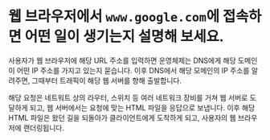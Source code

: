 # 웹 브라우저에서 `www.google.com`에 접속하면 어떤 일이 생기는지 설명해 보세요.

사용자가 웹 브라우저에 해당 URL 주소를 입력하면 운영체제는 DNS에게 해당 도메인이 어떤 IP 주소를 가지고 있는지 묻습니다. 이후 DNS에서 해당 모메인의 IP 주소를 알려주면, 그때부터 트래픽이 해당 웹 서버를 향해 출발합니다.

해당 요청은 네트워트 상의 라우터, 스위치 등 여러 네트워크 장비를 거쳐 웹 서버로 도달하게 되고, 웹 서버에서는 요청에 맞는 HTML 파일을 응답으로 보냅니다. 이후 해당 HTML 파일은 왔던 길을 되돌아가 클라이언트에게 도착하게 되고, 사용자의 웹 브라우저에 랜더링됩니다.
